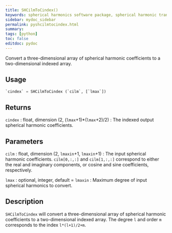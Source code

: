 ```yaml
---
title: SHCilmToCindex()
keywords: spherical harmonics software package, spherical harmonic transform, legendre functions, multitaper spectral analysis, fortran, Python, gravity, magnetic field
sidebar: mydoc_sidebar
permalink: pyshcilmtocindex.html
summary:
tags: [python]
toc: false
editdoc: pydoc
---
```


Convert a three-dimensional array of spherical harmonic coefficients to a two-dimensional indexed array.

## Usage

```python
`cindex` = SHCilmToCindex (`cilm`, [`lmax`])
```

## Returns

`cindex` : float, dimension (2, (`lmax`+1)\*(`lmax`+2)/2)
:   The indexed output spherical harmonic coefficients.

## Parameters

`cilm` : float, dimension (2, `lmaxin`+1, `lmaxin`+1)
:   The input spherical harmonic coefficients. `cilm[0,:,:]` and `cilm[1,:,:]` correspond to either the real and imaginary components, or cosine and sine coefficients, respectively.

`lmax` : optional, integer, default = `lmaxin`
:   Maximum degree of input spherical harmonics to convert.

## Description

`SHCilmToCindex` will convert a three-dimensional array of spherical harmonic coefficients to a two-dimensional indexed array.  The degree `l` and order `m` corresponds to the index `l*(l+1)/2+m`.
